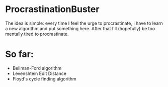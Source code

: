 # ProcrastinationBuster
The idea is simple: every time I feel the urge to procrastinate, I have to learn a new algorithm and put something here. After that I'll (hopefully) be too mentally tired to procrastinate.

# So far:
* Bellman-Ford algorithm
* Levenshtein Edit Distance
* Floyd's cycle finding algorithm
